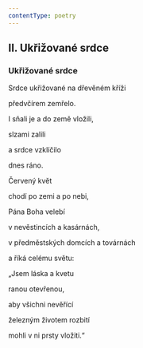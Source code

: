 ```yaml
---
contentType: poetry
---
```


<section>

## II. Ukřižované srdce

### Ukřižované srdce

Srdce ukřižované na dřevěném kříži

předvčírem zemřelo.

I sňali je a do země vložili,

slzami zalili

a srdce vzklíčilo

dnes ráno.

Červený květ

chodí po zemi a po nebi,

Pána Boha velebí

v nevěstincích a kasárnách,

v předměstských domcích a továrnách

a říká celému světu:

„Jsem láska a kvetu

ranou otevřenou,

aby všichni nevěřící

železným životem rozbití

mohli v ni prsty vložiti.“

</section>
